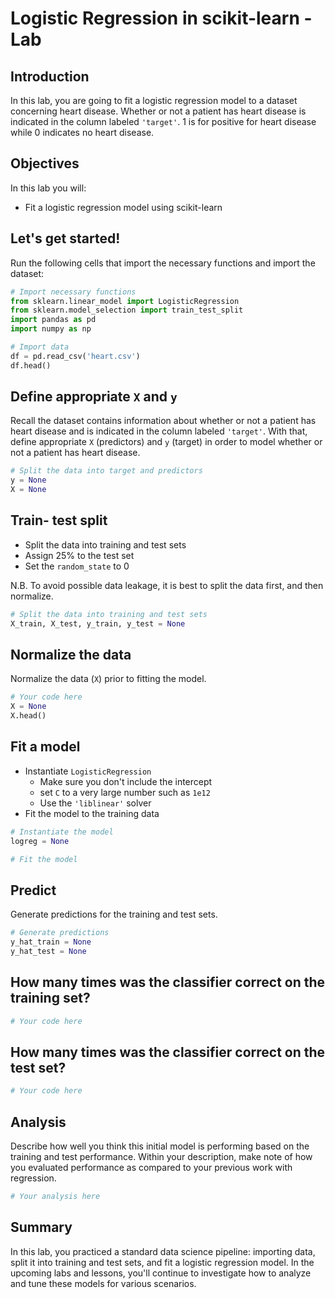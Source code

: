 # Logistic Regression in scikit-learn - Lab

## Introduction 

In this lab, you are going to fit a logistic regression model to a dataset concerning heart disease. Whether or not a patient has heart disease is indicated in the column labeled `'target'`. 1 is for positive for heart disease while 0 indicates no heart disease.

## Objectives

In this lab you will: 

- Fit a logistic regression model using scikit-learn 


## Let's get started!

Run the following cells that import the necessary functions and import the dataset: 


```python
# Import necessary functions
from sklearn.linear_model import LogisticRegression
from sklearn.model_selection import train_test_split
import pandas as pd
import numpy as np
```


```python
# Import data
df = pd.read_csv('heart.csv')
df.head()
```

## Define appropriate `X` and `y` 

Recall the dataset contains information about whether or not a patient has heart disease and is indicated in the column labeled `'target'`. With that, define appropriate `X` (predictors) and `y` (target) in order to model whether or not a patient has heart disease.


```python
# Split the data into target and predictors
y = None
X = None
```

## Train- test split 

- Split the data into training and test sets 
- Assign 25% to the test set 
- Set the `random_state` to 0 

N.B. To avoid possible data leakage, it is best to split the data first, and then normalize.


```python
# Split the data into training and test sets
X_train, X_test, y_train, y_test = None
```

## Normalize the data 

Normalize the data (`X`) prior to fitting the model. 


```python
# Your code here
X = None
X.head()
```

## Fit a model

- Instantiate `LogisticRegression`
  - Make sure you don't include the intercept  
  - set `C` to a very large number such as `1e12` 
  - Use the `'liblinear'` solver 
- Fit the model to the training data 


```python
# Instantiate the model
logreg = None

# Fit the model

```

## Predict
Generate predictions for the training and test sets. 


```python
# Generate predictions
y_hat_train = None
y_hat_test = None
```

## How many times was the classifier correct on the training set?


```python
# Your code here

```

## How many times was the classifier correct on the test set?


```python
# Your code here

```

## Analysis
Describe how well you think this initial model is performing based on the training and test performance. Within your description, make note of how you evaluated performance as compared to your previous work with regression.


```python
# Your analysis here
```

## Summary

In this lab, you practiced a standard data science pipeline: importing data, split it into training and test sets, and fit a logistic regression model. In the upcoming labs and lessons, you'll continue to investigate how to analyze and tune these models for various scenarios.

